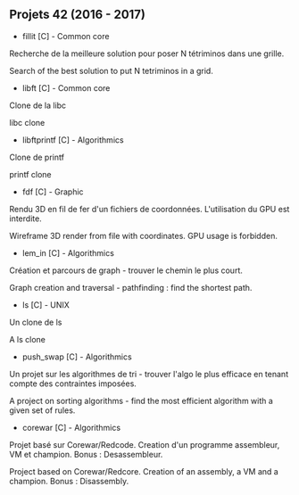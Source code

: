 ## Projets 42 (2016 - 2017)

- fillit [C] - Common core

Recherche de la meilleure solution pour poser N tétriminos dans une grille.

Search of the best solution to put N tetriminos in a grid.


- libft [C] - Common core

Clone de la libc

libc clone

- libftprintf [C] - Algorithmics

Clone de printf

printf clone

- fdf [C] - Graphic

Rendu 3D en fil de fer d'un fichiers de coordonnées. L'utilisation du GPU est interdite.

Wireframe 3D render from file with coordinates. GPU usage is forbidden.

- lem_in [C] - Algorithmics

Création et parcours de graph - trouver le chemin le plus court.

Graph creation and traversal - pathfinding : find the shortest path.

- ls [C] - UNIX

Un clone de ls

A ls clone

- push_swap [C] - Algorithmics

Un projet sur les algorithmes de tri - trouver l'algo le plus efficace en tenant compte des contraintes imposées.

A project on sorting algorithms - find the most efficient algorithm with a given set of rules.

- corewar [C] - Algorithmics

Projet basé sur Corewar/Redcode. Creation d'un programme assembleur, VM et champion.
Bonus : Desassembleur.

Project based on Corewar/Redcore. Creation of an assembly, a VM and a champion.
Bonus : Disassembly.
